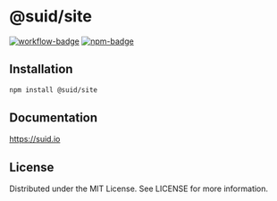 # @suid/site

[![workflow-badge]](https://github.com/swordev/suid/actions/workflows/ci.yaml) [![npm-badge]](https://www.npmjs.com/package/@suid/site)

[workflow-badge]: https://img.shields.io/github/actions/workflow/status/swordev/suid/ci.yaml?branch=main
[npm-badge]: https://img.shields.io/npm/v/@suid/site?label=@suid/site

## Installation

```sh
npm install @suid/site
```

## Documentation

https://suid.io

## License

Distributed under the MIT License. See LICENSE for more information.

